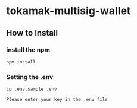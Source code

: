 # tokamak-multisig-wallet

## How to Install

### install the npm
```
npm install
```

### Setting the .env
```
cp .env.sample .env

Please enter your key in the .env file
```